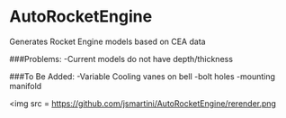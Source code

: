 # AutoRocketEngine
Generates Rocket Engine models based on CEA data

###Problems:
  -Current models do not have depth/thickness
  
 ###To Be Added:
   -Variable Cooling vanes on bell
   -bolt holes
   -mounting manifold

<img src = https://github.com/jsmartini/AutoRocketEngine/rerender.png
